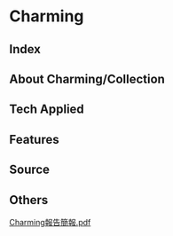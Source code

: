 # Charming
## Index
## About Charming/Collection
## Tech Applied
## Features
## Source
## Others

[Charming報告簡報.pdf](https://github.com/Billy302/Charming_InterimReport/files/8910856/Charming.pdf)
